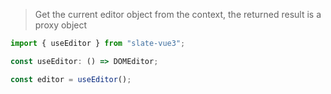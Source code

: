 > Get the current editor object from the context, the returned result is a proxy object

```typescript
import { useEditor } from "slate-vue3";

const useEditor: () => DOMEditor;

const editor = useEditor();
```

